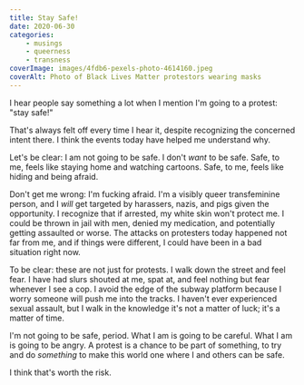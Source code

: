```yaml
---
title: Stay Safe!
date: 2020-06-30
categories:
    - musings
    - queerness
    - transness
coverImage: images/4fdb6-pexels-photo-4614160.jpeg
coverAlt: Photo of Black Lives Matter protestors wearing masks
---
```


I hear people say something a lot when I mention I'm going to a protest: "stay safe!"

That's always felt off every time I hear it, despite recognizing the concerned intent there. I think the events today have helped me understand why.

Let's be clear: I am not going to be safe. I don't _want_ to be safe. Safe, to me, feels like staying home and watching cartoons. Safe, to me, feels like hiding and being afraid.

Don't get me wrong: I'm fucking afraid. I'm a visibly queer transfeminine person, and I _will_ get targeted by harassers, nazis, and pigs given the opportunity. I recognize that if arrested, my white skin won't protect me. I could be thrown in jail with men, denied my medication, and potentially getting assaulted or worse. The attacks on protesters today happened not far from me, and if things were different, I could have been in a bad situation right now.

To be clear: these are not just for protests. I walk down the street and feel fear. I have had slurs shouted at me, spat at, and feel nothing but fear whenever I see a cop. I avoid the edge of the subway platform because I worry someone will push me into the tracks. I haven't ever experienced sexual assault, but I walk in the knowledge it's not a matter of luck; it's a matter of time.

I'm not going to be safe, period. What I am is going to be careful. What I am is going to be angry. A protest is a chance to be part of something, to try and do _something_ to make this world one where I and others can be safe.

I think that's worth the risk.
